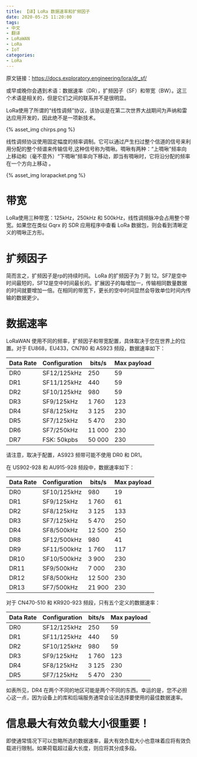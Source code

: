 ```yaml
---
title: 【译】LoRa 数据速率和扩频因子
date: 2020-05-25 11:20:00
tags:
- 中文
- 翻译
- LoRaWAN
- LoRa
- IoT
categories:
- LoRa
---
```


原文链接：https://docs.exploratory.engineering/lora/dr_sf/

或早或晚你会遇到术语：数据速率（DR），扩频因子（SF）和带宽（BW）。这三个术语是相关的，但是它们之间的联系并不是很明显。

LoRa使用了所谓的“线性调频”协议，该协议是在第二次世界大战期间为声纳和雷达应用开发的，因此绝不是一项新技术。

{% asset_img chirps.png %}

线性调频协议使用固定幅度的频率调制。它可以通过产生扫过整个信道的信号来利用分配的整个频谱来传输信号,这种信号称为啁啾。啁啾有两种：“上啁啾”频率向上移动和（毫不意外）“下啁啾”频率向下移动，即当有啁啾时，它将沿分配的频率在一个方向上移动 。

{% asset_img lorapacket.png %}

# 带宽

LoRa使用三种带宽：125kHz，250kHz 和 500kHz，线性调频脉冲会占用整个带宽。如果您在类似 Gqrx 的 SDR 应用程序中查看 LoRa 数据包，则会看到清晰定义的啁啾正方形。

# 扩频因子

简而言之，扩频因子是rp的持续时间。 LoRa 的扩频因子为 7 到 12。SF7是空中时间最短的，SF12是空中时间最长的。扩展因子的每增加一，传输相同数量数据的时间就要增加一倍。在相同的带宽下，更长的空中时间显然会导致单位时间内传输的数据更少。

# 数据速率

LoRaWAN 使用不同的频率，扩频因子和带宽配置，具体取决于您在世界上的位置。对于 EU868，EU433，CN780 和 AS923 频段，数据速率如下：

| Data Rate 	| Configuration  |	bits/s  |	Max payload |
|--------------|-----------------------|------------------------|--------------|
| DR0 |	SF12/125kHz |	250 |	59 |
| DR1 |	SF11/125kHz |	440 |	59 |
| DR2 |	SF10/125kHz |	980 |	59 |
| DR3 |	SF9/125kHz |	1 760 |	123 |
| DR4 |	SF8/125kHz |	3 125 |	230 |
| DR5 |	SF7/125kHz |	5 470 |	230 |
| DR6 |	SF7/250kHz |	11 000 |	230 |
| DR7 |	FSK: 50kpbs |	50 000 |    230 |

请注意，取决于配置，AS923 频带可能不使用 DR0 和 DR1。

在 US902-928 和 AU915-928 频段中，数据速率如下：

| Data Rate 	| Configuration  |	bits/s  |	Max payload |
|--------------|-----------------------|------------------------|--------------|
| DR0 |	SF10/125kHz |	980 |	19 |
| DR1 |	SF9/125kHz |	1 760 |	61 |
| DR2 |	SF8/125kHz |	3 125 |	133 |
| DR3 |	SF7/125kHz |	5 470 |	250 |
| DR4 |	SF8/500kHz |	12 500 |	250 |
| DR8 |	SF12/500kHz |	980 |	41 |
| DR9 |	SF11/500kHz |	1 760 |	117 |
| DR10 |	SF10/500kHz |	3 900 |	230 |
| DR11 |	SF9/500kHz |	7 000 |	230 |
| DR12 |	SF8/500kHz |	12 500 |	230 |
| DR13 |	SF7/500kHz |	21 900 |	230 |

对于 CN470-510 和 KR920-923 频段，只有五个定义的数据速率：

| Data Rate 	| Configuration  |	bits/s  |	Max payload |
|--------------|-----------------------|------------------------|--------------|
| DR0 |	SF12/125kHz |	250 |	59 |
| DR1 |	SF11/125kHz |	440 |	59 |
| DR2 |	SF10/125kHz |	980 |	59 |
| DR3 |	SF9/125kHz |	1 760 |	123 |
| DR4 |	SF8/125kHz |	3 125 |	230 |
| DR5 |	SF7/125kHz |	5 470 |	230 |

如表所见，DR4 在两个不同的地区可能是两个不同的东西。幸运的是，您不必担心这一点，因为设备上的库和后端服务通常会设法选择要使用的最佳数据速率。

# 信息最大有效负载大小很重要！

即使通常情况下可以忽略所选的数据速率，最大有效负载大小也意味着应将有效负载进行限制。如果荷载超过最大长度，则应将其分成多段。
